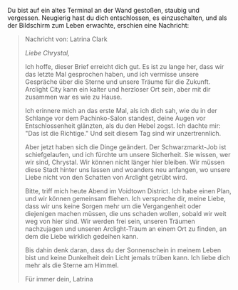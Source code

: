 Du bist auf ein altes Terminal an der Wand gestoßen, staubig und vergessen. Neugierig hast du dich entschlossen, es einzuschalten, und als der Bildschirm zum Leben erwachte, erschien eine Nachricht:

> Nachricht von: Latrina Clark
>
> _Liebe Chrystal,_
>
> Ich hoffe, dieser Brief erreicht dich gut. Es ist zu lange her, dass wir das letzte Mal gesprochen haben, und ich vermisse unsere Gespräche über die Sterne und unsere Träume für die Zukunft. Arclight City kann ein kalter und herzloser Ort sein, aber mit dir zusammen war es wie zu Hause.
>
> Ich erinnere mich an das erste Mal, als ich dich sah, wie du in der Schlange vor dem Pachinko-Salon standest, deine Augen vor Entschlossenheit glänzten, als du den Hebel zogst. Ich dachte mir: "Das ist die Richtige." Und seit diesem Tag sind wir unzertrennlich.
>
> Aber jetzt haben sich die Dinge geändert. Der Schwarzmarkt-Job ist schiefgelaufen, und ich fürchte um unsere Sicherheit. Sie wissen, wer wir sind, Chrystal. Wir können nicht länger hier bleiben. Wir müssen diese Stadt hinter uns lassen und woanders neu anfangen, wo unsere Liebe nicht von den Schatten von Arclight getrübt wird.
>
> Bitte, triff mich heute Abend im Voidtown District. Ich habe einen Plan, und wir können gemeinsam fliehen. Ich verspreche dir, meine Liebe, dass wir uns keine Sorgen mehr um die Vergangenheit oder diejenigen machen müssen, die uns schaden wollen, sobald wir weit weg von hier sind. Wir werden frei sein, unseren Träumen nachzujagen und unseren Arclight-Traum an einem Ort zu finden, an dem die Liebe wirklich gedeihen kann.
>
> Bis dahin denk daran, dass du der Sonnenschein in meinem Leben bist und keine Dunkelheit dein Licht jemals trüben kann. Ich liebe dich mehr als die Sterne am Himmel.
>
> Für immer dein,
> Latrina
